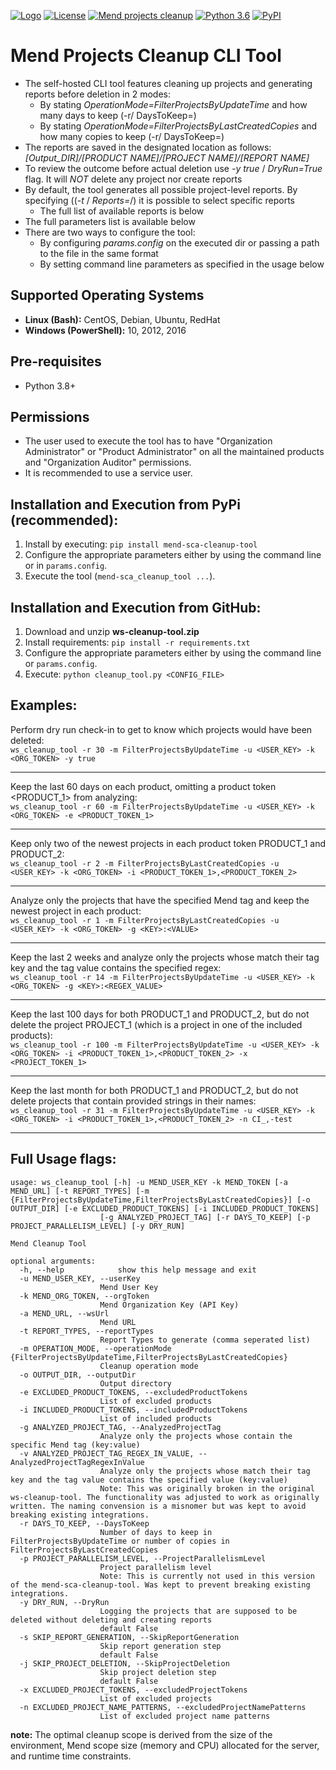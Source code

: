 [![Logo](https://resources.mend.io/mend-sig/logo/mend-dark-logo-horizontal.png)](https://www.mend.io/)
[![License](https://img.shields.io/badge/License-Apache%202.0-yellowgreen.svg)](https://opensource.org/licenses/Apache-2.0)
[![Mend projects cleanup](https://github.com/whitesource-ps/ws-cleanup-tool/actions/workflows/ci.yml/badge.svg)](https://github.com/whitesource-ps/ws-cleanup-tool/actions/workflows/ci.yml)
[![Python 3.6](https://upload.wikimedia.org/wikipedia/commons/thumb/8/8c/Blue_Python_3.6%2B_Shield_Badge.svg/86px-Blue_Python_3.6%2B_Shield_Badge.svg.png)](https://www.python.org/downloads/release/python-360/)
[![PyPI](https://img.shields.io/pypi/v/ws-cleanup-tool?style=plastic)](https://pypi.org/project/ws-cleanup-tool/)

# Mend Projects Cleanup CLI Tool
* The self-hosted CLI tool features cleaning up projects and generating reports before deletion in 2 modes:
  * By stating _OperationMode=FilterProjectsByUpdateTime_ and how many days to keep (-r/ DaysToKeep=)
  * By stating _OperationMode=FilterProjectsByLastCreatedCopies_ and how many copies to keep (-r/ DaysToKeep=)
* The reports are saved in the designated location as follows: _[Output_DIR]/[PRODUCT NAME]/[PROJECT NAME]/[REPORT NAME]_  
* To review the outcome before actual deletion use _-y true_ / _DryRun=True_ flag. It will _NOT_ delete any project nor create reports 
* By default, the tool generates all possible project-level reports. By specifying ((_-t_ / _Reports=_/) it is possible to select specific reports
  * The full list of available reports is below
* The full parameters list is available below
* There are two ways to configure the tool:
  * By configuring _params.config_ on the executed dir or passing a path to the file in the same format
  * By setting command line parameters as specified in the usage below
  
## Supported Operating Systems
- **Linux (Bash):**	CentOS, Debian, Ubuntu, RedHat
- **Windows (PowerShell):**	10, 2012, 2016

## Pre-requisites 
* Python 3.8+

## Permissions
* The user used to execute the tool has to have "Organization Administrator" or "Product Administrator" on all the maintained products and "Organization Auditor" permissions. 
* It is recommended to use a service user.

## Installation and Execution from PyPi (recommended):
1. Install by executing: `pip install mend-sca-cleanup-tool`
2. Configure the appropriate parameters either by using the command line or in `params.config`.
3. Execute the tool (`mend-sca_cleanup_tool ...`). 

## Installation and Execution from GitHub:
1. Download and unzip **ws-cleanup-tool.zip** 
2. Install requirements: `pip install -r requirements.txt`
3. Configure the appropriate parameters either by using the command line or `params.config`.
4. Execute: `python cleanup_tool.py <CONFIG_FILE>` 

## Examples:
Perform dry run check-in to get to know which projects would have been deleted:  
`ws_cleanup_tool -r 30 -m FilterProjectsByUpdateTime -u <USER_KEY> -k <ORG_TOKEN> -y true`

---

Keep the last 60 days on each product, omitting a product token <PRODUCT_1> from analyzing:  
`ws_cleanup_tool -r 60 -m FilterProjectsByUpdateTime -u <USER_KEY> -k <ORG_TOKEN> -e <PRODUCT_TOKEN_1>`

---

Keep only two of the newest projects in each product token PRODUCT_1 and PRODUCT_2:  
`ws_cleanup_tool -r 2 -m FilterProjectsByLastCreatedCopies -u <USER_KEY> -k <ORG_TOKEN> -i <PRODUCT_TOKEN_1>,<PRODUCT_TOKEN_2>`

---

Analyze only the projects that have the specified Mend tag and keep the newest project in each product:  
`ws_cleanup_tool -r 1 -m FilterProjectsByLastCreatedCopies -u <USER_KEY> -k <ORG_TOKEN> -g <KEY>:<VALUE>`

---

Keep the last 2 weeks and analyze only the projects whose match their tag key and the tag value contains the specified regex:  
`ws_cleanup_tool -r 14 -m FilterProjectsByUpdateTime -u <USER_KEY> -k <ORG_TOKEN> -g <KEY>:<REGEX_VALUE>`

---

Keep the last 100 days for both PRODUCT_1 and PRODUCT_2, but do not delete the project PROJECT_1 (which is a project in one of the included products):  
`ws_cleanup_tool -r 100 -m FilterProjectsByUpdateTime -u <USER_KEY> -k <ORG_TOKEN> -i <PRODUCT_TOKEN_1>,<PRODUCT_TOKEN_2> -x <PROJECT_TOKEN_1>`

---

Keep the last month for both PRODUCT_1 and PRODUCT_2, but do not delete projects that contain provided strings in their names:  
`ws_cleanup_tool -r 31 -m FilterProjectsByUpdateTime -u <USER_KEY> -k <ORG_TOKEN> -i <PRODUCT_TOKEN_1>,<PRODUCT_TOKEN_2> -n CI_,-test`

---


## Full Usage flags:
```shell
usage: ws_cleanup_tool [-h] -u MEND_USER_KEY -k MEND_TOKEN [-a MEND_URL] [-t REPORT_TYPES] [-m {FilterProjectsByUpdateTime,FilterProjectsByLastCreatedCopies}] [-o OUTPUT_DIR] [-e EXCLUDED_PRODUCT_TOKENS] [-i INCLUDED_PRODUCT_TOKENS]
                    [-g ANALYZED_PROJECT_TAG] [-r DAYS_TO_KEEP] [-p PROJECT_PARALLELISM_LEVEL] [-y DRY_RUN]

Mend Cleanup Tool

optional arguments:
  -h, --help            show this help message and exit
  -u MEND_USER_KEY, --userKey 
                    Mend User Key
  -k MEND_ORG_TOKEN, --orgToken
                    Mend Organization Key (API Key)
  -a MEND_URL, --wsUrl
                    Mend URL
  -t REPORT_TYPES, --reportTypes
                    Report Types to generate (comma seperated list)
  -m OPERATION_MODE, --operationMode {FilterProjectsByUpdateTime,FilterProjectsByLastCreatedCopies}
                    Cleanup operation mode
  -o OUTPUT_DIR, --outputDir
                    Output directory
  -e EXCLUDED_PRODUCT_TOKENS, --excludedProductTokens
                    List of excluded products
  -i INCLUDED_PRODUCT_TOKENS, --includedProductTokens
                    List of included products
  -g ANALYZED_PROJECT_TAG, --AnalyzedProjectTag
                    Analyze only the projects whose contain the specific Mend tag (key:value)
  -v ANALYZED_PROJECT_TAG_REGEX_IN_VALUE, --AnalyzedProjectTagRegexInValue
                    Analyze only the projects whose match their tag key and the tag value contains the specified value (key:value)
                    Note: This was originally broken in the original ws-cleanup-tool. The functionality was adjusted to work as originally written. The naming convension is a misnomer but was kept to avoid breaking existing integrations.
  -r DAYS_TO_KEEP, --DaysToKeep
                    Number of days to keep in FilterProjectsByUpdateTime or number of copies in FilterProjectsByLastCreatedCopies
  -p PROJECT_PARALLELISM_LEVEL, --ProjectParallelismLevel
                    Project parallelism level
                    Note: This is currently not used in this version of the mend-sca-cleanup-tool. Was kept to prevent breaking existing integrations.
  -y DRY_RUN, --DryRun
                    Logging the projects that are supposed to be deleted without deleting and creating reports
                    default False
  -s SKIP_REPORT_GENERATION, --SkipReportGeneration
                    Skip report generation step
                    default False
  -j SKIP_PROJECT_DELETION, --SkipProjectDeletion
                    Skip project deletion step
                    default False                                        
  -x EXCLUDED_PROJECT_TOKENS, --excludedProjectTokens
                    List of excluded projects
  -n EXCLUDED_PROJECT_NAME_PATTERNS, --excludedProjectNamePatterns
                    List of excluded project name patterns                 
```

**note:** The optimal cleanup scope is derived from the size of the environment, Mend scope size (memory and CPU) allocated for the server, and runtime time constraints.    
